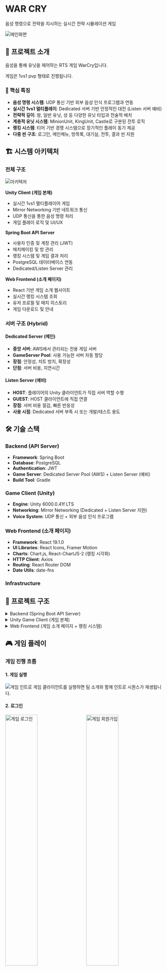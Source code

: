 # WAR CRY

음성 명령으로 전략을 지시하는 실시간 전략 시뮬레이션 게임

![메인화면](./assets/main-screen.png)

## 📖 프로젝트 소개

음성을 통해 유닛을 제어하는 RTS 게임 WarCry입니다.

게임은 1vs1 pvp 형태로 진행됩니다.

### 🎯 핵심 특징

- **음성 명령 시스템**: UDP 통신 기반 외부 음성 인식 프로그램과 연동
- **실시간 1vs1 멀티플레이**: Dedicated 서버 기반 안정적인 대전 (Listen 서버 예비)
- **전략적 깊이**: 왕, 일반 유닛, 성 등 다양한 유닛 타입과 전술적 배치
- **계층적 유닛 시스템**: MinionUnit, KingUnit, Castle로 구분된 전투 로직
- **랭킹 시스템**: 티어 기반 경쟁 시스템으로 장기적인 플레이 동기 제공
- **다중 씬 구조**: 로그인, 메인메뉴, 방목록, 대기실, 전투, 결과 씬 지원

## 🏗 시스템 아키텍처

### 전체 구조
![아키텍처](./assets/architecture.png)

**Unity Client (게임 본체)**
- 실시간 1vs1 멀티플레이어 게임
- Mirror Networking 기반 네트워크 통신
- UDP 통신을 통한 음성 명령 처리
- 게임 플레이 로직 및 UI/UX

**Spring Boot API Server**
- 사용자 인증 및 계정 관리 (JWT)
- 매치메이킹 및 방 관리
- 랭킹 시스템 및 게임 결과 처리
- PostgreSQL 데이터베이스 연동
- Dedicated/Listen Server 관리

**Web Frontend (소개 페이지)**
- React 기반 게임 소개 웹사이트
- 실시간 랭킹 시스템 조회
- 유저 프로필 및 매치 히스토리
- 게임 다운로드 및 안내
### 서버 구조 (Hybrid)

#### Dedicated Server (메인)
- **중앙 서버**: AWS에서 관리되는 전용 게임 서버
- **GameServer Pool**: 사용 가능한 서버 자동 할당
- **장점**: 안정성, 치트 방지, 확장성
- **단점**: 서버 비용, 지연시간

#### Listen Server (예비)
- **HOST**: 플레이어의 Unity 클라이언트가 직접 서버 역할 수행
- **GUEST**: HOST 클라이언트에 직접 연결
- **장점**: 서버 비용 절감, 빠른 반응성
- **사용 시점**: Dedicated 서버 부족 시 또는 개발/테스트 용도

## 🛠 기술 스택

### Backend (API Server)
- **Framework**: Spring Boot
- **Database**: PostgreSQL
- **Authentication**: JWT
- **Game Server**: Dedicated Server Pool (AWS) + Listen Server (예비)
- **Build Tool**: Gradle

### Game Client (Unity)
- **Engine**: Unity 6000.0.41f LTS
- **Networking**: Mirror Networking (Dedicated + Listen Server 지원)
- **Voice System**: UDP 통신 + 외부 음성 인식 프로그램

### Web Frontend (소개 페이지)
- **Framework**: React 19.1.0
- **UI Libraries**: React Icons, Framer Motion
- **Charts**: Chart.js, React-ChartJS-2 (랭킹 시각화)
- **HTTP Client**: Axios
- **Routing**: React Router DOM
- **Date Utils**: date-fns

### Infrastructure


## 📁 프로젝트 구조

<details>
<summary>Backend (Spring Boot API Server)</summary>

```
warcry/
├── src/main/java/com/game/warcry/
│   ├── config/                           # 설정 파일
│   │   ├── DataInitializer.java          # 초기 데이터 설정
│   │   └── ProjectSecurityConfig.java    # 보안 설정
│   ├── controller/                       # REST API 컨트롤러
│   │   ├── AuthController.java           # 인증 관련 API
│   │   ├── ListenMatchController.java    # Listen Server 매치 API
│   │   ├── MatchController.java          # Dedicated Server 매치 API
│   │   └── RankController.java           # 랭킹 시스템 API
│   ├── dto/                              # 데이터 전송 객체
│   │   ├── listen/                       # Listen Server DTO
│   │   ├── match/                        # Match 관련 DTO
│   │   ├── rank/                         # 랭킹 시스템 DTO
│   │   └── auth...                       # 인증 관련 DTO
│   ├── model/                            # JPA 엔티티
│   │   ├── User.java                     # 사용자 엔티티
│   │   ├── Match.java                    # 매치 엔티티
│   │   ├── MatchUser.java                # 매치 참여자 엔티티
│   │   ├── GameServer.java               # 게임 서버 엔티티
│   │   ├── Rating.java                   # 랭킹 엔티티
│   │   ├── RatingHistory.java            # 랭킹 히스토리 엔티티
│   │   └── DailyStats.java               # 일일 통계 엔티티
│   ├── repository/                       # 데이터 액세스 계층
│   ├── security/jwt/                     # JWT 인증
│   ├── service/                          # 비즈니스 로직
│   └── WarcrybackApplication.java        # 메인 애플리케이션
├── src/main/resources/
│   ├── application-local.yml             # 로컬 환경 설정
│   └── application-prod.yml              # 프로덕션 환경 설정
├── build.gradle                          # 프로젝트 의존성
├── docker-compose.yml                    # Docker 구성
├── Dockerfile                            # Docker 이미지 빌드
└── Jenkinsfile                           # CI/CD 파이프라인
```
</details>
<details>
<summary>Unity Game Client (게임 본체)</summary>

```
Unity/WarCry
|-- Assets/                                             # 유니티 프로젝트 자산 폴더
|   |-- Scripts/                                        # 스크립트 폴더
|   |   |-- Army/                                       # 병력 애니메이션 관련
|   |   |   |-- AnimationEventHandler.cs                # 애니메이션 이벤트 처리
|   |   |   |-- AnimatorSetup.cs                        # 애니메이터 설정
|   |   |   |-- CommandProcessor.cs                     # 음성 명령 처리 및 유닛에 전달
|   |   |   |-- CubeMovement.cs
|   |   |   |-- EnemyDetector.cs                        # 적 감지 로직
|   |   |   |-- UDPListener.cs                          # UDP 통신으로 음성 명령 수신
|   |   |   |-- UnitController.cs                       # 유닛 이동 및 전투 로직 (deprecated)
|   |   |   └-- VoiceCommandLauncher.cs                 # 음성 명령 실행기 (외부 프로그램 실행)
|   |   |
|   |   |-- Audio/                                      # 오디오 관련 스크립트
|   |   |   └-- SoundManager.cs
|   |   |
|   |   |-- BattleScene/                                # 전투 장면 관련 스크립트
|   |   |   |-- Core/
|   |   |   |   |-- BattleController.cs
|   |   |   |   |-- BattleSceneInitializer.cs
|   |   |   |   └-- BattleSceneManager.cs
|   |   |   |
|   |   |   |-- Map/                                    # 전투 UI 관련 스크립트
|   |   |   |   └-- BattleMapGenerator.cs
|   |   |   |
|   |   |   |-- Spawner/                                # 유닛 생성 관련 스크립트
|   |   |   |   |-- BattleSpawner.cs
|   |   |   |   └-- PlacementManager.cs
|   |   |   |
|   |   |   |-- UI/                                     # 전투 UI 관련 스크립트
|   |   |   |   |-- Camera/
|   |   |   |   |   |-- CameraManager.cs
|   |   |   |   |   └-- PlayerPerspectiveManager.cs
|   |   |   |   |-- Canvas/
|   |   |   |   |   |-- AbilityCooldownHandler.cs
|   |   |   |   |   |-- BattlePhaseController.cs
|   |   |   |   |   |-- BattleUIManager.cs
|   |   |   |   |   |-- BillboardCanvas.cs
|   |   |   |   |   |-- PlayerStatsDisplay.cs
|   |   |   |   |   └-- SceneTransitionManager.cs
|   |   |   |   |-- Highlighter/
|   |   |   |   |   |-- DisableOutlineOnStart.cs
|   |   |   |   |   └-- HighlightManager.cs
|   |   |   |   └-- Object/
|   |   |   |   |   └-- HealthDisplay.cs
|   |   |   |
|   |   |   |-- Unit/                                   # 유닛 관련 스크립트
|   |   |   |   |-- Castle/                             # 성 관련 로직
|   |   |   |   |   └-- CastleFireController.cs
|   |   |   |   |-- Combat/                             # 전투 관련 로직
|   |   |   |   |   |-- BattleDamageReceiver.cs         # 전투 데미지 로직 (deprecated)
|   |   |   |   |   └-- MeleeCombat.cs                  # 단순 전투 로직 (deprecated)
|   |   |   |   |-- Core/                               # 유닛 핵심 로직
|   |   |   |   |   |-- Movement.cs                     # 유닛 이동 로직
|   |   |   |   |   |-- Stats.cs                        # 유닛 스탯 관리 (deprecated)
|   |   |   |   |   |-- TheOneAndOnlyStats.cs           # 통합 유닛 스탯 시스템
|   |   |   |   |   └-- Unit.cs                         # 기본 유닛 클래스
|   |   |   |   |-- KingUnit/                           # 왕 유닛 로직
|   |   |   |   |   |-- Abilities.cs
|   |   |   |   |   |-- BuffSystem.cs
|   |   |   |   |   └-- KingController.cs
|   |   |   |   └-- MinionUnit/                         # 일반 유닛 로직
|   |   |   |   |   |-- InfantryController.cs
|   |   |   |   |   └-- InfantryControllerBACKUP.cs
|   |   |
|   |   |-- Button/
|   |   |   |-- UIButtonHoverEffect.cs
|   |   |   └-- UIButtonSound.cs
|   |   |
|   |   |-- LodingScene/
|   |   |   └-- FloatAnimation.cs
|   |   |
|   |   |-- LoginScene/
|   |   |   |-- AuthManager.cs
|   |   |   |-- AuthService.cs
|   |   |   |-- FadeManager.cs
|   |   |   |-- InputValidator.cs
|   |   |   |-- LoginSceneController.cs
|   |   |   └-- LoginUIManager.cs
|   |   |
|   |   |-- MainMenuScene/
|   |   |   |-- MainMenuController.cs
|   |   |   └-- OptionPanelController.cs
|   |   |
|   |   |-- Network/
|   |   |   |-- Core/
|   |   |   |   |-- GameNetworkManager.cs
|   |   |   |   |-- NetworkConnectionManager.cs
|   |   |   |   └-- NetworkMessageHandler.cs
|   |   |   |-- Player/
|   |   |   |   |-- PlayerManager.cs
|   |   |   |   └-- PlayerSpawnManager.cs
|   |   |   |-- Scene/
|   |   |   |   └-- NetworkSceneManager.cs
|   |   |   |-- Server/
|   |   |   |   └-- ServerManager.cs
|   |   |
|   |   |-- ResultScene/                                # 결과 장면 스크립트
|   |   |   └-- ResultSceneInitializer.cs
|   |   |
|   |   |-- RoomListScene/                              # 방 목록 장면 스크립트
|   |   |   |-- PlayerInfo.cs
|   |   |   |-- RoomListData.cs
|   |   |   |-- RoomListSceneController.cs
|   |   |   |-- RoomListTestLauncher.cs
|   |   |   |-- RoomListUIManager.cs
|   |   |   └-- RoomService.cs
|   |   |
|   |   |-- StartScene/
|   |   |   └-- StartSceneController.cs
|   |   |
|   |   |-- WaitingRoomScene/                           # 대기실 장면 스크립트
|   |   |   |-- CharacterPreviewController.cs
|   |   |   |-- ColorPaletteController.cs
|   |   |   |-- PlayerListUIController.cs
|   |   |   |-- PlayerSpawner.cs
|   |   |   |-- WaitingRoomInitializer.cs
|   |   |   |-- WaitingRoomManager.cs
|   |   |   |-- WaitingRoomSceneController.cs
|   |   |   └-- WaitingRoomUIManager.cs
|   |   |
|   |   |-- enums/                                      # 게임 내 열거형 관리
|   |   |   |-- Palettes.cs
|   |   |   |-- TeamIndex.cs
|   |   |   └-- UnitType.cs
|   |   |
|   |   |-- DebugUtils.cs
|   |   |-- DontDestoryNetworkManager.cs
|   |   |-- IPAddressSender.cs
|   |   |-- LocalPlayerLocator.cs
|   |   |-- NetworkMessages.cs
|   |   |-- PalettesManager.cs
|   |   |-- SceneInitializer.cs
|   |   └-- SceneNavigator.cs                           # 장면 내 계층 구조 및 게임오브젝트 관리
│   │
│   ├── Prefabs/                                        # 프리팹 폴더
│   │   ├── Player.prefab                               # 플레이어 프리팹
│   │   └── Enemy.prefab                                # 적 프리팹
│   |
|   |-- Animations/
│   ├── Mirror/                                         # Mirror 네트워킹 라이브러리
|   |-- Scenes/                                         # 장면 폴더
│   ├── Materials/                                      # 재질 폴더
│   └── ... (기타 에셋 폴더들)
|-- ProjectSettings/
└-- Packages/
```
</details>
<details>
<summary>Web Frontend (게임 소개 페이지 + 랭킹 시스템)</summary>

```
warcry/
├── public/
│   ├── index.html                     # 메인 HTML 템플릿
│   ├── manifest.json                  # PWA 매니페스트
│   ├── favicon.ico                    # 파비콘
│   └── robots.txt                     # 크롤러 설정
├── src/
│   ├── api/                           # API 통신 모듈
│   │   ├── auth.js                    # 인증 API
│   │   ├── rank.js                    # 랭킹 API
│   │   └── mockedRank.js              # 목업 데이터
│   ├── assets/                        # 정적 에셋
│   │   ├── warcrylogo.png             # 로고
│   │   ├── blue_knight.png            # 캐릭터 이미지
│   │   ├── viking_warrior.png         # 캐릭터 이미지
│   │   ├── hero-bg.jpg                # 배경 이미지
│   │   ├── cursor.png                 # 커스텀 커서
│   │   └── Bg1.png                    # 배경 이미지
│   ├── components/                    # React 컴포넌트
│   │   ├── common/                    # 공통 컴포넌트
│   │   │   ├── LoadingSpinner.js      # 로딩 스피너
│   │   │   ├── Pagination.js          # 페이지네이션
│   │   │   ├── SearchBar.js           # 검색바
│   │   │   └── PageTransition.js      # 페이지 전환
│   │   ├── profile/                   # 프로필 관련 컴포넌트
│   │   │   ├── ProfileHeader.js       # 프로필 헤더
│   │   │   ├── StatsSummary.js        # 통계 요약
│   │   │   ├── PointsGraph.js         # 포인트 그래프
│   │   │   └── MatchHistory.js        # 매치 히스토리
│   │   ├── ranks/                     # 랭킹 관련 컴포넌트
│   │   │   ├── LeaderboardTable.js    # 리더보드 테이블
│   │   │   ├── TierFilter.js          # 티어 필터
│   │   │   ├── TierPyramid.js         # 티어 피라미드
│   │   │   └── UserDistribution.js    # 유저 분포
│   │   ├── Navbar.js                  # 네비게이션 바
│   │   ├── Footer.js                  # 푸터
│   │   ├── CustomCursor.js            # 커스텀 커서
│   │   └── ScrollToTop.js             # 스크롤 탑
│   ├── context/                       # React Context
│   │   └── AuthContext.js             # 인증 컨텍스트
│   ├── pages/                         # 페이지 컴포넌트
│   │   ├── HomePage.js                # 홈페이지 (게임 소개)
│   │   ├── LoginPage.js               # 로그인 페이지
│   │   ├── SignupPage.js              # 회원가입 페이지
│   │   ├── RankingPage.js             # 랭킹 페이지
│   │   ├── ProfilePage.js             # 프로필 페이지
│   │   ├── ProfileDetailPage.js       # 프로필 상세 페이지
│   │   ├── TierDetailPage.js          # 티어 상세 페이지
│   │   ├── AboutPage.js               # 게임 소개 페이지
│   │   ├── GameDetailsPage.js         # 게임 상세 페이지
│   │   ├── DownloadPage.js            # 다운로드 페이지
│   │   └── match/                     # 매치 관련 페이지 (빈 폴더)
│   ├── utils/                         # 유틸리티 함수
│   │   ├── dateUtils.js               # 날짜 유틸리티
│   │   └── mockData.js                # 목업 데이터
│   ├── App.js                         # 메인 앱 컴포넌트
│   ├── index.js                       # 앱 진입점
│   └── index.css                      # 글로벌 스타일
├── package.json                       # 프로젝트 의존성
├── .gitignore                         # Git 무시 파일
├── README.md                          # 프로젝트 문서
└── Jenkinsfile                        # CI/CD 파이프라인
```
</details>

## 🎮 게임 플레이

### 게임 진행 흐름

#### 1. 게임 실행
![게임 인트로](./assets/game-intro.gif)
게임 클라이언트를 실행하면 팀 소개와 함께 인트로 시퀀스가 재생됩니다.

#### 2. 로그인
<div>
  <img src="./assets/game-login.gif" alt="게임 로그인" style="display: inline-block; width: 45%; margin-right: 5%;">
  <img src="./assets/game-signup.gif" alt="게임 회원가입" style="display: inline-block; width: 45%;">
</div>

기존 계정으로 로그인하거나 새로운 계정을 생성할 수 있습니다.

#### 3. 메인 메뉴
![게임 옵션 선택](./assets/game-options.gif)
메인 메뉴에서 게임 시작, 옵션 설정 등을 선택할 수 있습니다.

#### 4. 방 생성/참가
![게임 방목록 조회 생성](./assets/game-room-list.gif)
기존 방에 참가하거나 새로운 방을 생성하여 상대방을 기다릴 수 있습니다.

#### 5. 대기방
![게임 플레이어 색상 선택](./assets/game-color-selection.gif)
대기방에서 플레이어 색상을 선택하고 게임 준비를 완료합니다.

#### 6. 유닛 배치
![게임 레디 유닛 배치](./assets/game-unit-placement.gif)
각 플레이어는 자신의 진영에 유닛과 왕 캐릭터를 전략적으로 배치합니다.

#### 7. 게임 진행
[![게임 플레이 영상](./assets/video-thumbnail.jpg)](https://www.youtube.com/embed/2ji622V9z34?si=KdwKLXl2ZbNuI44w)

**전략적 플레이**:
- 왕 캐릭터를 직접 마우스로 조종
- 음성 명령을 통한 유닛 전술 지시
- 왕 캐릭터 스킬 사용
- 왕 캐릭터 사망 시 30초 후 성에서 부활

**승리 조건**: 상대방의 성을 먼저 파괴하는 플레이어가 승리

#### 8. 게임 결과
![게임 결과 및 나가기](./assets/game-result.gif)
게임 종료 후 결과를 확인하고, 승부 결과가 Spring Boot API로 전송되어 랭킹이 업데이트됩니다.

### 음성 명령 시스템
- **VoiceCommandLauncher**: 외부 음성 인식 프로그램 실행
- **UDPListener**: UDP 통신을 통한 음성 명령 수신
- **CommandProcessor**: 음성 명령을 게임 로직으로 변환
- **UnitController**: 명령에 따른 유닛 제어

## 🏆 랭킹 시스템

### 티어 구조
- **1티어**: 401점 이상 (최상위)
- **2티어**: 301-400점 (고급)  
- **3티어**: 201-300점 (중급)  
- **4티어**: 0-200점 (초급)

### 포인트 시스템
- **승리**: +25점
- **패배**: -20점
- **초기 포인트**: 100점
- **배치 매치**: 처음 3경기

### 특별 기능
- **Top 10**: 1티어 상위 10명 특별 표시
- **일일 통계**: 하루 단위 활동 기록
- **매치 히스토리**: 포인트 변화 추적
- **웹 페이지 조회**: React 웹사이트에서 랭킹 확인


## 🎨 에셋 및 리소스

### 게임 에셋
- **캐릭터**: Toony Tiny RTS Set
- **UI**: GUI PRO Fantasy RPG
- **이펙트**: Hyper Casual FX Pack Vol 2
- **환경**: Toon Fantasy Nature
- **사운드**: Medieval Battle Sound Pack

## 👥 팀 구성

| 이름   | 역할                                    |
| ------ | --------------------------------------- |
| **구민성** | 팀장, 플레이어 로직                     |
| **윤동욱** | 음성 인식 시스템, 유닛 로직             |
| **오승우** | UI/UX, 네트워크                         |
| **이강민** | 맵 생성                                 |
| **박성민** | 인프라, 백엔드                          |
| **태성원** | PM, 백엔드, 프론트엔드                  |

---
